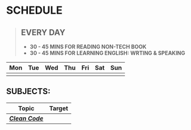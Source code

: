 # SCHEDULE
> **EVERY DAY**
> -------
> - **30 - 45 MINS FOR READING NON-TECH BOOK**
> - **30 - 45 MINS FOR LEARNING ENGLISH: WRTING & SPEAKING**

|  Mon |  Tue | Wed  |  Thu |  Fri | Sat| Sun |
|:---:|:---:|:---:|:---:|:---:|:---:|:---:|
|   |   |   |   |   |


## SUBJECTS:
|**Topic**|**Target**|
|:---:|:---|
|_**[Clean Code]()**_||


<!--stackedit_data:
eyJoaXN0b3J5IjpbLTY0ODIyNTM0NSwxNjk1MDk4NDc4LDE0NT
AzMzI0MSwxNDU2NzgyNjc0XX0=
-->